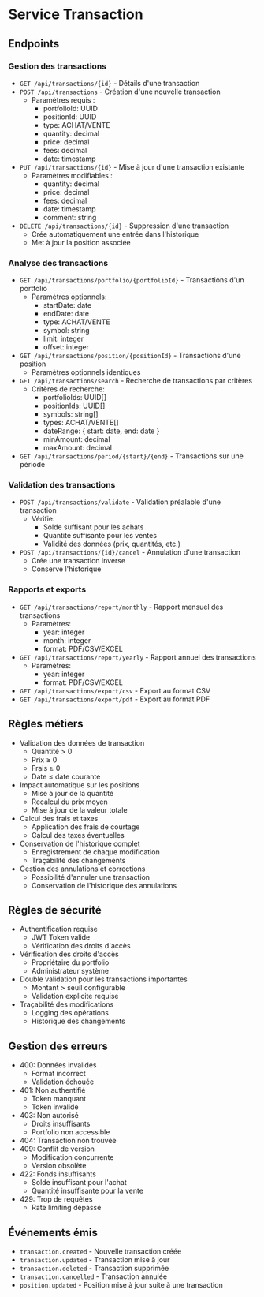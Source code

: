 # Service Transaction

## Endpoints

### Gestion des transactions
- `GET /api/transactions/{id}` - Détails d'une transaction
- `POST /api/transactions` - Création d'une nouvelle transaction
  - Paramètres requis :
    - portfolioId: UUID
    - positionId: UUID
    - type: ACHAT/VENTE
    - quantity: decimal
    - price: decimal
    - fees: decimal
    - date: timestamp
- `PUT /api/transactions/{id}` - Mise à jour d'une transaction existante
  - Paramètres modifiables :
    - quantity: decimal
    - price: decimal
    - fees: decimal
    - date: timestamp
    - comment: string
- `DELETE /api/transactions/{id}` - Suppression d'une transaction
  - Crée automatiquement une entrée dans l'historique
  - Met à jour la position associée

### Analyse des transactions
- `GET /api/transactions/portfolio/{portfolioId}` - Transactions d'un portfolio
  - Paramètres optionnels:
    - startDate: date
    - endDate: date
    - type: ACHAT/VENTE
    - symbol: string
    - limit: integer
    - offset: integer
- `GET /api/transactions/position/{positionId}` - Transactions d'une position
  - Paramètres optionnels identiques
- `GET /api/transactions/search` - Recherche de transactions par critères
  - Critères de recherche:
    - portfolioIds: UUID[]
    - positionIds: UUID[]
    - symbols: string[]
    - types: ACHAT/VENTE[]
    - dateRange: { start: date, end: date }
    - minAmount: decimal
    - maxAmount: decimal
- `GET /api/transactions/period/{start}/{end}` - Transactions sur une période

### Validation des transactions
- `POST /api/transactions/validate` - Validation préalable d'une transaction
  - Vérifie:
    - Solde suffisant pour les achats
    - Quantité suffisante pour les ventes
    - Validité des données (prix, quantités, etc.)
- `POST /api/transactions/{id}/cancel` - Annulation d'une transaction
  - Crée une transaction inverse
  - Conserve l'historique

### Rapports et exports
- `GET /api/transactions/report/monthly` - Rapport mensuel des transactions
  - Paramètres:
    - year: integer
    - month: integer
    - format: PDF/CSV/EXCEL
- `GET /api/transactions/report/yearly` - Rapport annuel des transactions
  - Paramètres:
    - year: integer
    - format: PDF/CSV/EXCEL
- `GET /api/transactions/export/csv` - Export au format CSV
- `GET /api/transactions/export/pdf` - Export au format PDF

## Règles métiers
- Validation des données de transaction
  - Quantité > 0
  - Prix ≥ 0
  - Frais ≥ 0
  - Date ≤ date courante
- Impact automatique sur les positions
  - Mise à jour de la quantité
  - Recalcul du prix moyen
  - Mise à jour de la valeur totale
- Calcul des frais et taxes
  - Application des frais de courtage
  - Calcul des taxes éventuelles
- Conservation de l'historique complet
  - Enregistrement de chaque modification
  - Traçabilité des changements
- Gestion des annulations et corrections
  - Possibilité d'annuler une transaction
  - Conservation de l'historique des annulations

## Règles de sécurité
- Authentification requise
  - JWT Token valide
  - Vérification des droits d'accès
- Vérification des droits d'accès
  - Propriétaire du portfolio
  - Administrateur système
- Double validation pour les transactions importantes
  - Montant > seuil configurable
  - Validation explicite requise
- Traçabilité des modifications
  - Logging des opérations
  - Historique des changements

## Gestion des erreurs
- 400: Données invalides
  - Format incorrect
  - Validation échouée
- 401: Non authentifié
  - Token manquant
  - Token invalide
- 403: Non autorisé
  - Droits insuffisants
  - Portfolio non accessible
- 404: Transaction non trouvée
- 409: Conflit de version
  - Modification concurrente
  - Version obsolète
- 422: Fonds insuffisants
  - Solde insuffisant pour l'achat
  - Quantité insuffisante pour la vente
- 429: Trop de requêtes
  - Rate limiting dépassé

## Événements émis
- `transaction.created` - Nouvelle transaction créée
- `transaction.updated` - Transaction mise à jour
- `transaction.deleted` - Transaction supprimée
- `transaction.cancelled` - Transaction annulée
- `position.updated` - Position mise à jour suite à une transaction
